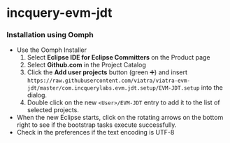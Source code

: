 # incquery-evm-jdt

### Installation using Oomph

* Use the Oomph Installer
  1. Select **Eclipse IDE for Eclipse Committers** on the Product page
  1. Select **Github.com** in the Project Catalog
  1. Click the **Add user projects** button (green :heavy_plus_sign:) and insert `https://raw.githubusercontent.com/viatra/viatra-evm-jdt/master/com.incquerylabs.evm.jdt.setup/EVM-JDT.setup` into the dialog.
  1. Double click on the new `<User>/EVM-JDT` entry to add it to the list of selected projects.
* When the new Eclipse starts, click on the rotating arrows on the bottom right to see if the bootstrap tasks execute successfully.
* Check in the preferences if the text encoding is UTF-8
